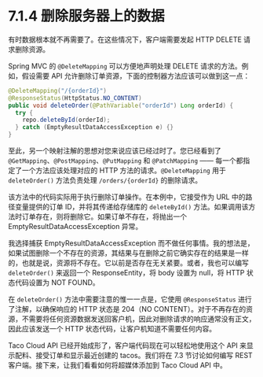 # 7.1.4 删除服务器上的数据

有时数据根本就不再需要了。在这些情况下，客户端需要发起 HTTP DELETE 请求删除资源。

Spring MVC 的 `@DeleteMapping` 可以方便地声明处理 DELETE 请求的方法。例如，假设需要 API 允许删除订单资源，下面的控制器方法应该可以做到这一点：

```java
@DeleteMapping("/{orderId}")
@ResponseStatus(HttpStatus.NO_CONTENT)
public void deleteOrder(@PathVariable("orderId") Long orderId) {
  try {
    repo.deleteById(orderId);
  } catch (EmptyResultDataAccessException e) {}
}
```

至此，另一个映射注解的思想对您来说应该已经过时了。您已经看到了 `@GetMapping`、`@PostMapping`、`@PutMapping` 和 `@PatchMapping` —— 每一个都指定了一个方法应该处理对应的 HTTP 方法的请求。`@DeleteMapping` 用于 `deleteOrder()` 方法负责处理 `/orders/{orderId}` 的删除请求。

该方法中的代码实际用于执行删除订单操作。在本例中，它接受作为 URL 中的路径变量提供的订单 ID，并将其传递给存储库的 `deleteById()` 方法。如果调用该方法时订单存在，则将删除它。如果订单不存在，将抛出一个 EmptyResultDataAccessException 异常。

我选择捕获 EmptyResultDataAccessException 而不做任何事情。我的想法是，如果试图删除一个不存在的资源，其结果与在删除之前它确实存在的结果是一样的，也就是说，资源将不存在。它以前是否存在无关紧要。或者，我也可以编写 `deleteOrder()` 来返回一个 ResponseEntity，将 body 设置为 null，将 HTTP 状态代码设置为 NOT FOUND。

在 `deleteOrder()` 方法中需要注意的惟一一点是，它使用 `@ResponseStatus` 进行了注解，以确保响应的 HTTP 状态是 204（NO CONTENT）。对于不再存在的资源，不需要将任何资源数据发送回客户机，因此对删除请求的响应通常没有正文，因此应该发送一个 HTTP 状态代码，让客户机知道不需要任何内容。

Taco Cloud API 已经开始成形了，客户端代码现在可以轻松地使用这个 API 来显示配料、接受订单和显示最近创建的 tacos。我们将在 7.3 节讨论如何编写 REST 客户端。接下来，让我们看看如何将超媒体添加到 Taco Cloud API 中。


